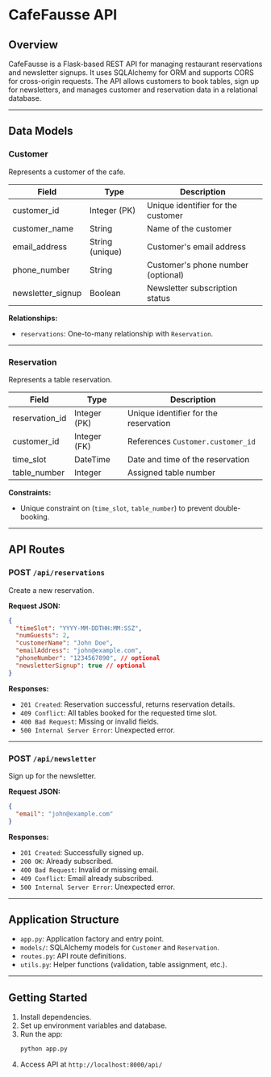 # CafeFausse API

## Overview

CafeFausse is a Flask-based REST API for managing restaurant reservations and newsletter signups. It uses SQLAlchemy for ORM and supports CORS for cross-origin requests. The API allows customers to book tables, sign up for newsletters, and manages customer and reservation data in a relational database.

---

## Data Models

### Customer

Represents a customer of the cafe.

| Field             | Type            | Description                        |
| ----------------- | --------------- | ---------------------------------- |
| customer_id       | Integer (PK)    | Unique identifier for the customer |
| customer_name     | String          | Name of the customer               |
| email_address     | String (unique) | Customer's email address           |
| phone_number      | String          | Customer's phone number (optional) |
| newsletter_signup | Boolean         | Newsletter subscription status     |

**Relationships:**

- `reservations`: One-to-many relationship with `Reservation`.

---

### Reservation

Represents a table reservation.

| Field          | Type         | Description                           |
| -------------- | ------------ | ------------------------------------- |
| reservation_id | Integer (PK) | Unique identifier for the reservation |
| customer_id    | Integer (FK) | References `Customer.customer_id`     |
| time_slot      | DateTime     | Date and time of the reservation      |
| table_number   | Integer      | Assigned table number                 |

**Constraints:**

- Unique constraint on (`time_slot`, `table_number`) to prevent double-booking.

---

## API Routes

### POST `/api/reservations`

Create a new reservation.

**Request JSON:**

```json
{
  "timeSlot": "YYYY-MM-DDTHH:MM:SSZ",
  "numGuests": 2,
  "customerName": "John Doe",
  "emailAddress": "john@example.com",
  "phoneNumber": "1234567890", // optional
  "newsletterSignup": true // optional
}
```

**Responses:**

- `201 Created`: Reservation successful, returns reservation details.
- `409 Conflict`: All tables booked for the requested time slot.
- `400 Bad Request`: Missing or invalid fields.
- `500 Internal Server Error`: Unexpected error.

---

### POST `/api/newsletter`

Sign up for the newsletter.

**Request JSON:**

```json
{
  "email": "john@example.com"
}
```

**Responses:**

- `201 Created`: Successfully signed up.
- `200 OK`: Already subscribed.
- `400 Bad Request`: Invalid or missing email.
- `409 Conflict`: Email already subscribed.
- `500 Internal Server Error`: Unexpected error.

---

## Application Structure

- `app.py`: Application factory and entry point.
- `models/`: SQLAlchemy models for `Customer` and `Reservation`.
- `routes.py`: API route definitions.
- `utils.py`: Helper functions (validation, table assignment, etc.).

---

## Getting Started

1. Install dependencies.
2. Set up environment variables and database.
3. Run the app:
   ```bash
   python app.py
   ```
4. Access API at `http://localhost:8000/api/`
